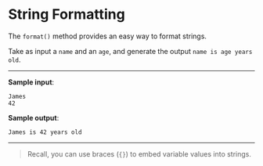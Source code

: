 # String Formatting

The `format()` method provides an easy way to format strings.

Take as input a `name` and an `age`, and generate the output `name is age years old`.

---

**Sample input**:  
```
James
42
```

**Sample output**:
```
James is 42 years old
```

---

>Recall, you can use braces (`{}`) to embed variable values into strings.